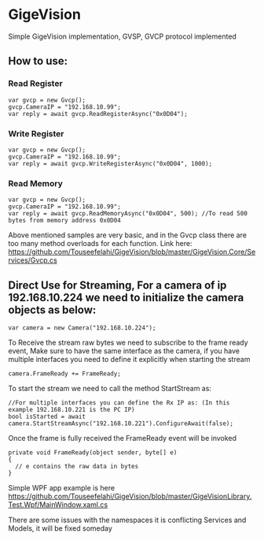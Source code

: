 # GigeVision
Simple GigeVision implementation, GVSP, GVCP protocol implemented

## How to use:
### Read Register   
        
    var gvcp = new Gvcp();
    gvcp.CameraIP = "192.168.10.99";
    var reply = await gvcp.ReadRegisterAsync("0x0D04");
    
### Write Register

    var gvcp = new Gvcp();
    gvcp.CameraIP = "192.168.10.99";
    var reply = await gvcp.WriteRegisterAsync("0x0D04", 1000);
                       
### Read Memory

    var gvcp = new Gvcp();
    gvcp.CameraIP = "192.168.10.99";
    var reply = await gvcp.ReadMemoryAsync("0x0D04", 500); //To read 500 bytes from memory address 0x0D04

Above mentioned samples are very basic, and in the Gvcp class there are too many method overloads for each function. Link here: https://github.com/Touseefelahi/GigeVision/blob/master/GigeVision.Core/Services/Gvcp.cs




## Direct Use for Streaming, For a camera of ip  192.168.10.224 we need to initialize the camera objects as below:

    var camera = new Camera("192.168.10.224");
    
To Receive the stream raw bytes we need to subscribe to the frame ready event, Make sure to have the same interface as the camera, if you have multiple interfaces you need to define it explicitly when starting the stream 

    camera.FrameReady += FrameReady;

To start the stream we need to call the method StartStream as:

    //For multiple interfaces you can define the Rx IP as: (In this example 192.168.10.221 is the PC IP)    
    bool isStarted = await camera.StartStreamAsync("192.168.10.221").ConfigureAwait(false);

Once the frame is fully received the FrameReady event will be invoked

    private void FrameReady(object sender, byte[] e)
    {
      // e contains the raw data in bytes
    }
    
Simple WPF app example is here https://github.com/Touseefelahi/GigeVision/blob/master/GigeVisionLibrary.Test.Wpf/MainWindow.xaml.cs

There are some issues with the namespaces it is conflicting Services and Models, it will be fixed someday
